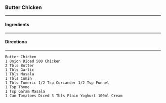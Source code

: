 ### Butter Chicken
---
#### Ingredients

---
#### Directiona

---
```
Butter Chicken
1 Onion Diced 500 Chicken
2 Tbls Butter
1 Tbls Garlic
1 Tbls Masala
1 Tbls Cumin
1 Tbls Tumeric 1/2 Tsp Coriander 1/2 Tsp Funnel
1 Tsp Thyme
1 Tsp Garam Masala
1 Can Tomatoes Diced 3 Tbls Plain Yoghurt 100ml Cream
```
